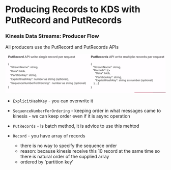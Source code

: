 # Producing Records to KDS with PutRecord and PutRecords

### Kinesis Data Streams: Producer Flow

All producers use the PutRecord and PutRecords APIs

![Alt text](image-6.png)

- `ExplicitHashKey` - you can overwrite it
- `SequenceNumberForOrdering` - keeping order in what messages came to kinesis - we can keep order even if it is async operation 


- `PutRecords` - is batch method, it is advice to use this mehtod
- `Record` - you have array of records
  - there is no way to specify the sequence order
  - reason: because kinesis receive this 10 record at the same time so there is natural order of the supplied array
  - ordered by 'partition key'
